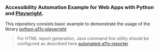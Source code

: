 ### Accessibility Automation Example for Web Apps with Python and [Playwright](https://playwright.dev/).
This repository consists basic example to demonstrate the usage of the library [python-a11y-playwright](https://github.com/automated-a11y/python-a11y-playwright)

>For HTML report generation, Java command line utility should be configured as described here [automated-a11y-reporter](https://github.com/automated-a11y/automated-a11y-reporter)


